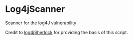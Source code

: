 # Log4jScanner
Scanner for the log4J vulnerability

Credit to [log4jSherlock](https://github.com/Maelstromage/Log4jSherlock) for providing the basis of this script.
